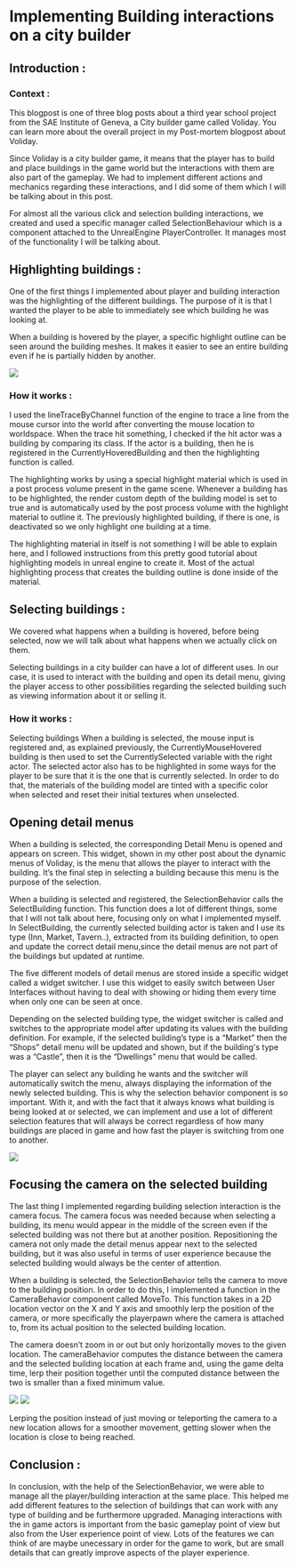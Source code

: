 # Implementing Building interactions on a city builder
## Introduction :

### Context :
This blogpost is one of three blog posts about a third year school project from the SAE Institute of Geneva, a City builder game called Voliday. You can learn more about the overall project in my Post-mortem blogpost about Voliday.

Since Voliday is a city builder game, it means that the player has to build and place buildings in the game world but the interactions with them are also part of the gameplay. We had to implement different actions and mechanics regarding these interactions, and I did some of them which I will be talking about in this post.

For almost all the various click and selection building interactions, we created and used a specific manager called SelectionBehaviour which is a component attached to the UnrealEngine PlayerController. It manages most of the functionality I will be talking about.

## Highlighting buildings :
One of the first things I implemented about player and building interaction was the highlighting of the different buildings. The purpose of it is that I wanted the player to be able to immediately see which building he was looking at.

When a building is hovered by the player, a specific highlight outline can be seen around the building meshes. It makes it easier to see an entire building even if he is partially hidden by another.

![](https://marvinschrd.github.io/VolidayPostMortem/images/HighligthingBuilding.png)

### How it works :
I used the lineTraceByChannel function of the engine to trace a line from the mouse cursor into the world after converting the mouse location to worldspace.
When the trace hit something, I checked if the hit actor was a building by comparing its class. If the actor is a building, then he is registered in the CurrentlyHoveredBuilding and then the highlighting function is called.

The highlighting works by using a special highlight material which is used in a post process volume present in the game scene. Whenever a building has to be highlighted, the render custom depth of the building model is set to true and is automatically used by the post process volume with the highlight material to outline it. The previously highlighted building, if there is one, is deactivated so we only highlight one building at a time.

The highlighting material in itself is not something I will be able to explain here, and I followed instructions from this pretty good tutorial about highlighting models in unreal engine to create it. Most of the actual highlighting process that creates the building outline is done inside of the material.


## Selecting buildings :
We covered what happens when a building is hovered, before being selected, now we will talk about what happens when we actually click on them.

Selecting buildings in a city builder can have a lot of different uses. In our case, it is used to interact with the building and open its detail menu, giving the player access to other possibilities regarding the selected building such as viewing information about it or selling it.

### How it works :
Selecting buildings
When a building is selected, the mouse input is registered and, as explained previously, the CurrentlyMouseHovered building is then used to set the CurrentlySelected variable with the right actor. The selected actor also has to be highlighted in some ways for the player to be sure that it is the one that is currently selected. In order to do that, the materials of the building model are tinted with a specific color when selected and reset their initial textures when unselected.

## Opening detail menus
When a building is selected, the corresponding Detail Menu is opened and appears on screen. This widget, shown in my other post about the dynamic menus of Voliday, is the menu that allows the player to interact with the building. It’s the final step in selecting a building because this menu is the purpose of the selection. 

When a building is selected and registered, the SelectionBehavior calls the SelectBuilding function. This function does a lot of different things, some that I will not talk about here, focusing only on what I implemented myself. In SelectBuilding, the currently selected building actor is taken and I use its type (Inn, Market, Tavern..), extracted from its building definition, to open and update the correct detail menu,since the detail menus are not part of the buildings but updated at runtime. 

The five different models of detail menus are stored inside a specific widget called a widget switcher. I use this widget to easily switch between User Interfaces without having to deal with showing or hiding them every time when only one can be seen at once.

Depending on the selected building type, the widget switcher is called and switches to the appropriate model after updating its values with the building definition. For example, if the selected building’s type is a “Market” then the “Shops” detail menu will be updated and shown, but if the building's type was a “Castle”, then it is the “Dwellings” menu that would be called.

The player can select any building he wants and the switcher will automatically switch the menu, always displaying the information of the newly selected building. This is why the selection behavior component is so important. With it, and with the fact that it always knows what building is being looked at or selected, we can implement and use a lot of different selection features that will always be correct regardless of how many buildings are placed in game and how fast the player is switching from one to another.


![](https://marvinschrd.github.io/VolidayPostMortem/images/DetailMenuWhenSelected.png)


## Focusing the camera on the selected building
The last thing I implemented regarding building selection interaction is the camera focus. The camera focus was needed because when selecting a building, its menu would appear in the middle of the screen even if the selected building was not there but at another position. Repositioning the camera not only made the detail menus appear next to the selected building, but it was also useful in terms of user experience because the selected building would always be the center of attention. 

When a building is selected, the SelectionBehavior tells the camera to move to the building position. In order to do this, I implemented a function in the CameraBehavior component called MoveTo. This function takes in a 2D location vector on the X and Y axis and smoothly lerp the position of the camera, or more specifically the playerpawn where the camera is attached to, from its actual position to the selected building location.

The camera doesn’t zoom in or out but only horizontally moves to the given location. The cameraBehavior computes the distance between the camera and the selected building location at each frame and, using the game delta time, lerp their position together until the computed distance between the two is smaller than a fixed minimum value.

![](https://marvinschrd.github.io/VolidayPostMortem/images/CameraMovevement.gif)
![](https://marvinschrd.github.io/VolidayPostMortem/images/cameraMovingImage.pngg)

Lerping the position instead of just moving or teleporting the camera to a new location allows for a smoother movement, getting slower when the location is close to being reached.	

## Conclusion :
In conclusion, with the help of the SelectionBehavior, we were able to manage all the player/building interaction at the same place. This helped me add different features to the selection of buildings that can work with any type of building and be furthermore upgraded. Managing interactions with the in game actors is important from the basic gameplay point of view but also from the User experience point of view. Lots of the features we can think of are maybe unecessary in order for the game to work, but are small details that can greatly improve aspects of the player experience.

